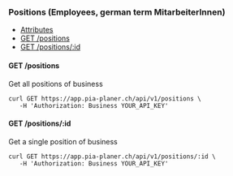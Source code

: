 ### Positions (Employees, german term MitarbeiterInnen)

- [Attributes](attributes.md)
- [GET /positions](#get-positions)
- [GET /positions/:id](#get-positionsid)

#### GET /positions

Get all positions of business

```
curl GET https://app.pia-planer.ch/api/v1/positions \
   -H 'Authorization: Business YOUR_API_KEY'
```

#### GET /positions/:id

Get a single position of business

```
curl GET https://app.pia-planer.ch/api/v1/positions/:id \
   -H 'Authorization: Business YOUR_API_KEY'
```
